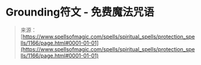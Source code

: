 <!--yml

category: 未分类

date: 2024-06-12 18:34:01

-->

# Grounding符文 - 免费魔法咒语

> 来源：[https://www.spellsofmagic.com/spells/spiritual_spells/protection_spells/1166/page.html#0001-01-01](https://www.spellsofmagic.com/spells/spiritual_spells/protection_spells/1166/page.html#0001-01-01)
